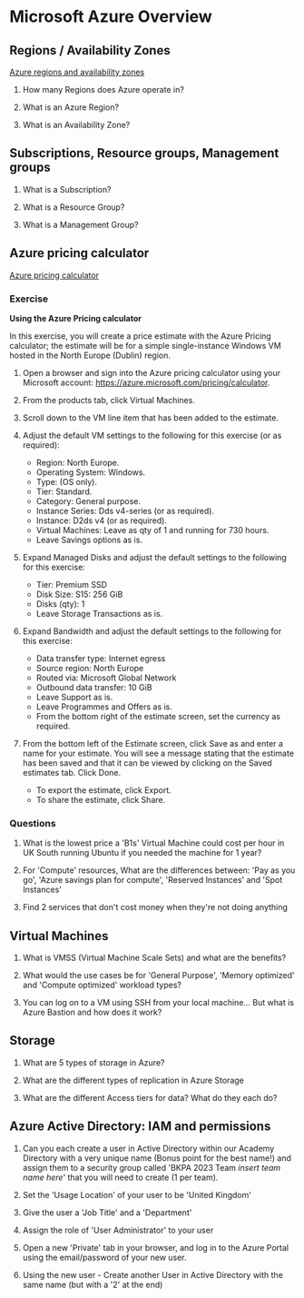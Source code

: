 # Microsoft Azure Overview

## Regions / Availability Zones

[Azure regions and availability zones](https://learn.microsoft.com/en-us/azure/reliability/availability-zones-overview)

1. How many Regions does Azure operate in?

2. What is an Azure Region?

3. What is an Availability Zone?


## Subscriptions, Resource groups, Management groups

1. What is a Subscription?

2. What is a Resource Group?

3. What is a Management Group?


## Azure pricing calculator

[Azure pricing calculator](https://azure.microsoft.com/en-gb/pricing/calculator/)

### Exercise

**Using the Azure Pricing calculator**

In this exercise, you will create a price estimate with the Azure Pricing calculator; the estimate will be for a simple single-instance Windows VM hosted in the North Europe (Dublin) region.

1. Open a browser and sign into the Azure pricing calculator using your Microsoft account: https://azure.microsoft.com/pricing/calculator.

2. From the products tab, click Virtual Machines.

3. Scroll down to the VM line item that has been added to the estimate.

4. Adjust the default VM settings to the following for this exercise (or as required):

   * Region: North Europe.
   * Operating System: Windows.
   * Type: (OS only).
   * Tier: Standard.
   * Category: General purpose.
   * Instance Series: Dds v4-series (or as required).
   * Instance: D2ds v4 (or as required).
   * Virtual Machines: Leave as qty of 1 and running for 730 hours.
   * Leave Savings options as is.

5. Expand Managed Disks and adjust the default settings to the following for this exercise:

   * Tier: Premium SSD
   * Disk Size: S15: 256 GiB
   * Disks (qty): 1
   * Leave Storage Transactions as is.

6. Expand Bandwidth and adjust the default settings to the following for this exercise:

   * Data transfer type: Internet egress
   * Source region: North Europe
   * Routed via: Microsoft Global Network
   * Outbound data transfer: 10 GiB
   * Leave Support as is.
   * Leave Programmes and Offers as is.
   * From the bottom right of the estimate screen, set the currency as required.

7. From the bottom left of the Estimate screen, click Save as and enter a name for your estimate. You will see a message stating that the estimate has been saved and that it can be viewed by clicking on the Saved estimates tab. Click Done.
    * To export the estimate, click Export.
    * To share the estimate, click Share.

### Questions

1.  What is the lowest price a 'B1s' Virtual Machine could cost per hour in UK South running Ubuntu if you needed the machine for 1 year?

2. For 'Compute' resources, What are the differences between: 'Pay as you go', 'Azure savings plan for compute', 'Reserved Instances' and 'Spot Instances'

3. Find 2 services that don't cost money when they're not doing anything


## Virtual Machines

1. What is VMSS (Virtual Machine Scale Sets) and what are the benefits?

2. What would the use cases be for 'General Purpose', 'Memory optimized' and 'Compute optimized' workload types?

3. You can log on to a VM using SSH from your local machine... But what is Azure Bastion and how does it work?


## Storage

1. What are 5 types of storage in Azure?

2. What are the different types of replication in Azure Storage

3. What are the different Access tiers for data? What do they each do?


## Azure Active Directory: IAM and permissions

1. Can you each create a user in Active Directory within our Academy Directory with a very unique name (Bonus point for the best name!) and assign them to a security group called 'BKPA 2023 Team *insert team name here*' that you will need to create (1 per team).

2. Set the 'Usage Location' of your user to be 'United Kingdom'

3. Give the user a 'Job Title' and a 'Department'

4. Assign the role of 'User Administrator' to your user

5. Open a new 'Private' tab in your browser, and log in to the Azure Portal using the email/password of your new user.

6. Using the new user - Create another User in Active Directory with the same name (but with a '2' at the end)
